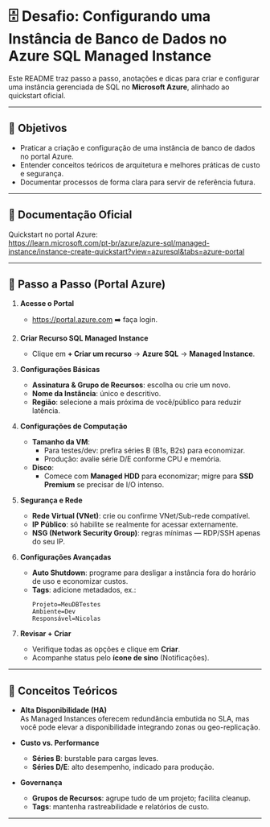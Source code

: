 # 🗄️ Desafio: Configurando uma Instância de Banco de Dados no Azure SQL Managed Instance

Este README traz passo a passo, anotações e dicas para criar e configurar uma instância gerenciada de SQL no **Microsoft Azure**, alinhado ao quickstart oficial.

---

## 🎯 Objetivos

- Praticar a criação e configuração de uma instância de banco de dados no portal Azure.  
- Entender conceitos teóricos de arquitetura e melhores práticas de custo e segurança.  
- Documentar processos de forma clara para servir de referência futura.  

---

## 🔗 Documentação Oficial

Quickstart no portal Azure:  
https://learn.microsoft.com/pt-br/azure/azure-sql/managed-instance/instance-create-quickstart?view=azuresql&tabs=azure-portal

---

## 🚀 Passo a Passo (Portal Azure)

1. **Acesse o Portal**  
   - https://portal.azure.com ➡️ faça login.

2. **Criar Recurso SQL Managed Instance**  
   - Clique em **+ Criar um recurso** → **Azure SQL** → **Managed Instance**.

3. **Configurações Básicas**  
   - **Assinatura & Grupo de Recursos**: escolha ou crie um novo.  
   - **Nome da Instância**: único e descritivo.  
   - **Região**: selecione a mais próxima de você/público para reduzir latência.

4. **Configurações de Computação**  
   - **Tamanho da VM**:  
     - Para testes/dev: prefira séries B (B1s, B2s) para economizar.  
     - Produção: avalie série D/E conforme CPU e memória.  
   - **Disco**:  
     - Comece com **Managed HDD** para economizar; migre para **SSD Premium** se precisar de I/O intenso.

5. **Segurança e Rede**  
   - **Rede Virtual (VNet)**: crie ou confirme VNet/Sub-rede compatível.  
   - **IP Público**: só habilite se realmente for acessar externamente.  
   - **NSG (Network Security Group)**: regras mínimas — RDP/SSH apenas do seu IP.  

6. **Configurações Avançadas**  
   - **Auto Shutdown**: programe para desligar a instância fora do horário de uso e economizar custos.  
   - **Tags**: adicione metadados, ex.:  
     ```
     Projeto=MeuDBTestes  
     Ambiente=Dev  
     Responsável=Nicolas  
     ```  

7. **Revisar + Criar**  
   - Verifique todas as opções e clique em **Criar**.  
   - Acompanhe status pelo **ícone de sino** (Notificações).

---

## 🧠 Conceitos Teóricos

- **Alta Disponibilidade (HA)**  
  As Managed Instances oferecem redundância embutida no SLA, mas você pode elevar a disponibilidade integrando zonas ou geo-replicação.

- **Custo vs. Performance**  
  - **Séries B**: burstable para cargas leves.  
  - **Séries D/E**: alto desempenho, indicado para produção.

- **Governança**  
  - **Grupos de Recursos**: agrupe tudo de um projeto; facilita cleanup.  
  - **Tags**: mantenha rastreabilidade e relatórios de custo.

---

